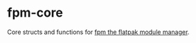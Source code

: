# fpm-core
Core structs and functions for [fpm the flatpak module manager](https://github.com/louib/fpm).
